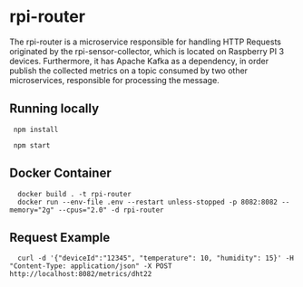 # rpi-router

The rpi-router is a microservice responsible for handling HTTP Requests originated by the rpi-sensor-collector, which is located on Raspberry PI 3 devices. Furthermore, it has Apache Kafka as a dependency, in order publish the collected metrics on a topic consumed by two other microservices, responsible for processing the message.

## Running locally

```
 npm install

 npm start
```

## Docker Container

```
  docker build . -t rpi-router
  docker run --env-file .env --restart unless-stopped -p 8082:8082 --memory="2g" --cpus="2.0" -d rpi-router
```


## Request Example

```
  curl -d '{"deviceId":"12345", "temperature": 10, "humidity": 15}' -H "Content-Type: application/json" -X POST http://localhost:8082/metrics/dht22
```
